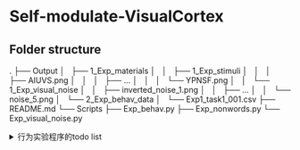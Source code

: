 # Self-modulate-VisualCortex

## Folder structure
.
├── Output
│   ├── 1_Exp_materials
│   │   ├── 1_Exp_stimuli
│   │   │   ├── AIUVS.png
│   │   │   ├── ...
│   │   │   └── YPNSF.png
│   │   └── 1_Exp_visual_noise
│   │       ├── inverted_noise_1.png
│   │       ├── ...
│   │       └── noise_5.png
│   └── 2_Exp_behav_data
│       └── Exp1_task1_001.csv
├── README.md
└── Scripts
    ├── Exp_behav.py
    ├── Exp_nonwords.py
    └── Exp_visual_noise.py


<details>

<summary>行为实验程序的todo list</summary>

##### 20250312
- [ ] 噪音背景改为均值128,多尝试一些不同的标准差
- [ ] 在12个block中，60个trial，要保证每个刺激都有呈现5次
- [ ] ITI 间隔改为0.5s～1.5s
- [ ] 根据视距调整非词大小
- [ ] 学习阶段的测试由至少做对5次，改为做对6/7次，正式测试阶段的block数不变
- [ ] 鼠标隐藏
- [ ] 学习阶段的注视点不要，非词刺激的注视点不要；测试阶段中非词刺激的注视点不要，但是fixation时的注视点要
- [ ] 对正确率和反应时做简单的数据分析

##### 20250308
- [x] 反应时间的记录代码有问题，需要修改
> 统一修改为一种记录时间戳的方式，都统一用core.getTime()来记录。

##### 20250305
- [x] 收集数据的时候，被试信息放在前面，subject id、block、然后是stage，fixation、stim、ITI、nonword、condition、rt、subject response、real response、correct、frame rate、date
- [x] self和other的位置试次间平衡、中间增加注视点、左右顺序各一半，平衡
- [x] 学习阶段的测试要变化，比如说做对5次才可以，避免随机蒙对的，比如120个试次，失败了就+1个试次，成功了就-1个试次。
- [x] 噪音背景暗一点
- [x] 正式测试阶段的正确率每次的最低要求是70%

##### 20250303
- [x] 测试阶段的实验程序暂时还不知道如何写
- [x] 做了实验刺激
- [x] 阅读一下文章
  
  
</details>


